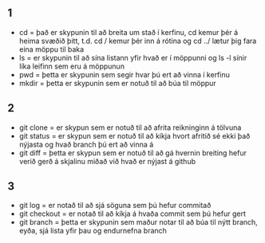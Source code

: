 ## 1
+ cd = það er skypunin til að breita um stað í kerfinu, cd kemur þér á heima svæðið þitt, t.d. cd / kemur þér inn á rótina og cd ../ lætur þig fara eina möppu til baka
+ ls = er skypunin til að sína listann yfir hvað er í möppunni og ls -l sínir líka leifinn sem eru á möppunun
+ pwd = þetta er skypunin sem segir hvar þú ert að vinna í kerfinu
+ mkdir = þetta er skypunin sem er notuð til að búa til möppur

## 2
+ git clone = er skypun sem er notuð til að afrita reikninginn á tölvuna
+ git status = er skypun sem er notuð til að kíkja hvort afritið sé ekki það nýjasta og hvað branch þú ert að vinna á
+ git diff = þetta er skypun sem er notuð til að gá hvernin breiting hefur verið gerð á skjalinu miðað við hvað er nýjast á github

## 3
+ git log = er notað til að sjá söguna sem þú hefur commitað
+ git checkout = er notað til að kíkja á hvaða commit sem þú hefur gert
+ git branch = þetta er skypunin sem maður notar til að búa til nýtt branch, eyða, sjá lista yfir þau og endurnefna branch